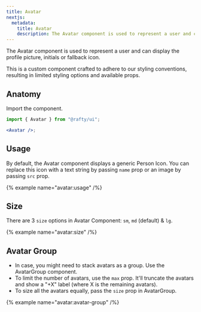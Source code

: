```yaml
---
title: Avatar
nextjs:
  metadata:
    title: Avatar
    description: The Avatar component is used to represent a user and can display the profile picture, initials or fallback icon.
---
```


The Avatar component is used to represent a user and can display the profile picture, initials or fallback icon.

This is a custom component crafted to adhere to our styling conventions, resulting in limited styling options and available props.

## Anatomy

Import the component.

```jsx
import { Avatar } from "@rafty/ui";

<Avatar />;
```

## Usage

By default, the Avatar component displays a generic Person Icon. You can replace this icon with a text string by passing `name` prop or an image by passing `src` prop.

{% example name="avatar:usage" /%}

## Size

There are 3 `size` options in Avatar Component: `sm`, `md` (default) & `lg`.

{% example name="avatar:size" /%}

## Avatar Group

- In case, you might need to stack avatars as a group. Use the AvatarGroup component.
- To limit the number of avatars, use the `max` prop. It'll truncate the avatars and show a "+X" label (where X is the remaining avatars).
- To size all the avatars equally, pass the `size` prop in AvatarGroup.

{% example name="avatar:avatar-group" /%}
